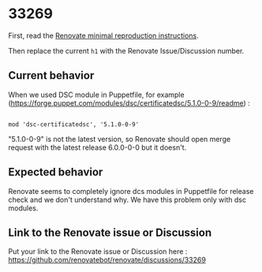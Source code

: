 # 33269

First, read the [Renovate minimal reproduction instructions](https://github.com/renovatebot/renovate/blob/main/docs/development/minimal-reproductions.md).

Then replace the current `h1` with the Renovate Issue/Discussion number.

## Current behavior

When we used DSC module in Puppetfile, for example (https://forge.puppet.com/modules/dsc/certificatedsc/5.1.0-0-9/readme) :

<code>
mod 'dsc-certificatedsc', '5.1.0-0-9'
</code>

"5.1.0-0-9" is not the latest version, so Renovate should open merge request with the latest release 6.0.0-0-0 but it doesn't.

## Expected behavior

Renovate seems to completely ignore dcs modules in Puppetfile for release check and we don't understand why. We have this problem only with dsc modules.

## Link to the Renovate issue or Discussion

Put your link to the Renovate issue or Discussion here : https://github.com/renovatebot/renovate/discussions/33269
